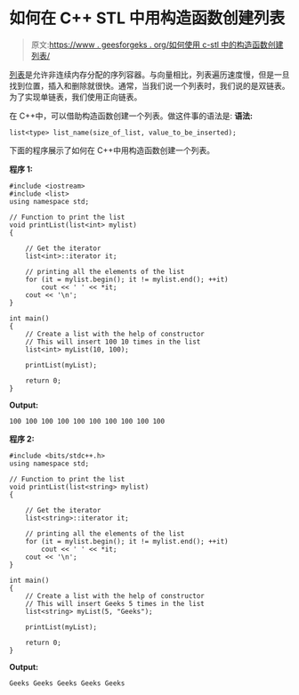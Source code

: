 # 如何在 C++ STL 中用构造函数创建列表

> 原文:[https://www . geesforgeks . org/如何使用 c-stl 中的构造函数创建列表/](https://www.geeksforgeeks.org/how-to-create-a-list-with-constructor-in-c-stl/)

[列表](https://www.geeksforgeeks.org/list-cpp-stl/)是允许非连续内存分配的序列容器。与向量相比，列表遍历速度慢，但是一旦找到位置，插入和删除就很快。通常，当我们说一个列表时，我们说的是双链表。为了实现单链表，我们使用正向链表。

在 C++中，可以借助构造函数创建一个列表。做这件事的语法是:
**语法:**

```
list<type> list_name(size_of_list, value_to_be_inserted);
```

下面的程序展示了如何在 C++中用构造函数创建一个列表。

**程序 1:**

```
#include <iostream>
#include <list>
using namespace std;

// Function to print the list
void printList(list<int> mylist)
{

    // Get the iterator
    list<int>::iterator it;

    // printing all the elements of the list
    for (it = mylist.begin(); it != mylist.end(); ++it)
        cout << ' ' << *it;
    cout << '\n';
}

int main()
{
    // Create a list with the help of constructor
    // This will insert 100 10 times in the list
    list<int> myList(10, 100);

    printList(myList);

    return 0;
}
```

**Output:**

```
100 100 100 100 100 100 100 100 100 100

```

**程序 2:**

```
#include <bits/stdc++.h>
using namespace std;

// Function to print the list
void printList(list<string> mylist)
{

    // Get the iterator
    list<string>::iterator it;

    // printing all the elements of the list
    for (it = mylist.begin(); it != mylist.end(); ++it)
        cout << ' ' << *it;
    cout << '\n';
}

int main()
{
    // Create a list with the help of constructor
    // This will insert Geeks 5 times in the list
    list<string> myList(5, "Geeks");

    printList(myList);

    return 0;
}
```

**Output:**

```
Geeks Geeks Geeks Geeks Geeks

```